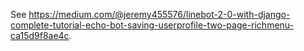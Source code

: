 See https://medium.com/@jeremy455576/linebot-2-0-with-django-complete-tutorial-echo-bot-saving-userprofile-two-page-richmenu-ca15d9f8ae4c.